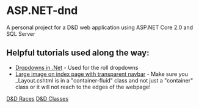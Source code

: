 # ASP.NET-dnd
A personal project for a D&amp;D web application using ASP.NET Core 2.0 and SQL Server


## Helpful tutorials used along the way:

* [Dropdowns in .Net](https://www.c-sharpcorner.com/article/binding-dropdown-list-with-database-in-asp-net-core-mvc/) - Used for the roll dropdowns
* [Large image on index page with transparent navbar](https://www.bootply.com/uldEaDBZOj#) - Make sure you _Layout.cshtml is in a "container-fluid" class and not just a "container" class or it will not reach to the edges of the webpage!

[D&D Races](https://www.dndbeyond.com/characters/races)
[D&D Classes](https://www.dndbeyond.com/characters/classes)
